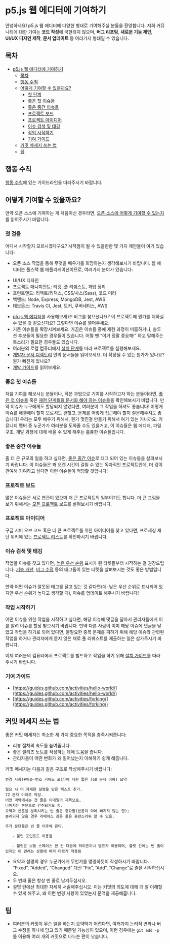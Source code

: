 # p5.js 웹 에디터에 기여하기

안녕하세요! p5.js 웹 에디터에 다양한 형태로 기여해주실 분들을 환영합니다. 저희 커뮤니티에 대한 기여는 **코드 작성**에 국한되지 않으며, **버그 리포팅**, **새로운 기능 제안**, **UI/UX 디자인 제작**, **문서 업데이트** 등 여러가지 형태일 수 있습니다.

## 목차

- [p5.js 웹 에디터에 기여하기](#p5js-웹-에디터에-기여하기)
  - [목차](#목차)
  - [행동 수칙](#행동-수칙)
  - [어떻게 기여할 수 있을까요?](#어떻게-기여할-수-있을까요)
    - [첫 단계](#첫-단계)
    - [좋은 첫 이슈들](#좋은-첫-이슈들)
    - [좋은 중간 이슈들](#좋은-중간-이슈들)
    - [프로젝트 보드](#프로젝트-보드)
    - [프로젝트 아이디어](#프로젝트-아이디어)
    - [이슈 검색 및 태깅](#이슈-검색-및-태깅)
    - [작업 시작하기](#작업-시작하기)
    - [기여 가이드](#기여-가이드)
  - [커밋 메세지 쓰는 법](#커밋-메세지-쓰는-법)
  - [팁](#팁)

## 행동 수칙

[행동 수칙](https://github.com/processing/p5.js-web-editor/blob/develop/.github/CODE_OF_CONDUCT.md)에 있는 가이드라인을 따라주시기 바랍니다.

## 어떻게 기여할 수 있을까요?

만약 오픈 소스에 기여하는 게 처음이신 경우라면, [오픈 소스에 어떻게 기여할 수 있는지](https://opensource.guide/how-to-contribute/)를 읽어주시기 바랍니다.

### 첫 걸음

어디서 시작할지 모르시겠다구요? 시작점이 될 수 있을만한 몇 가지 제안들이 여기 있습니다:

- 오픈 소스 작업을 통해 무엇을 배우기를 희망하는지 생각해보시기 바랍니다. 웹 에디터는 풀스택 웹 애플리케이션이므로, 여러가지 분야가 있습니다:

* UI/UX 디자인
* 프로젝트 매니지먼트: 티켓, 풀 리퀘스트, 과업 정리
* 프런트엔드: 리액트/리덕스, CSS/사스(Sass), 코드 미러
* 백엔드: Node, Express, MongoDB, Jest, AWS
* 데브옵스: Travis CI, Jest, 도커, 쿠버네티스, AWS

- [p5.js 웹 에디터](https://editor.p5js.org)를 사용해보세요! 버그를 찾으셨나요? 이 프로젝트에 뭔가를 더하실 수 있을 것 같으신가요? 그렇다면 이슈를 열어주세요.
- 기존 이슈들을 확장시켜보세요. 가끔은 이슈들 중에 재현 과정이 미흡하거나, 솔루션 후보들이 필요한 경우들이 있습니다. 어쩔 땐 “이거 정말 중요해!” 하고 말해주는 목소리가 필요한 경우들도 있습니다.
- 여러분의 로컬 컴퓨터에서 [설치 단계](./installation.md)를 따라 프로젝트를 실행해보세요.
- [개발자 문서 디렉토리](./../../contributor_docs/) 안의 문서들을 읽어보세요. 더 확장될 수 있는 뭔가가 있나요? 뭔가 빠진게 있나요?
- [개발 가이드](./development.md)를 읽어보세요.

### 좋은 첫 이슈들

처음 기여를 해보시는 분들이나, 작은 과업으로 기여를 시작하고자 하는 분들이라면, [좋은 첫 이슈들](https://github.com/processing/p5.js-web-editor/labels/good%20first%20issue) 혹은 [재현 단계들을 문서화 해야 하는 이슈들](https://github.com/processing/p5.js-web-editor/issues?q=is%3Aissue+is%3Aopen+label%3A%22needs+steps+to+reproduce%22)을 확인해보시기 바랍니다. 만약 이슈가 누구에게도 할당되지 않았다면, 여러분이 그 작업을 하셔도 좋습니다! 어떻게 이슈를 해결해야 할지 모르셔도 괜찮고, 문제를 어떻게 접근해야 할지 질문해주셔도 좋습니다! 우리는 모두 배우기 위해서, 뭔가 멋진걸 만들기 위해서 여기 있는 거니까요. 커뮤니티 멤버 중 누군가가 여러분을 도와줄 수도 있을거고, 이 이슈들은 웹 에디터, 파일 구조, 개발 과정에 대해 배울 수 있게 해주는 훌륭한 이슈들입니다.

### 좋은 중간 이슈들

좀 더 큰 규모의 일을 하고 싶다면, [좋은 중간 이슈](https://github.com/processing/p5.js-web-editor/labels/good%20medium%20issue)로 태그 되어 있는 이슈들을 살펴보시기 바랍니다. 이 이슈들은 꽤 오랜 시간이 걸릴 수 있는 독자적인 프로젝트인데, 더 깊이 관여해 기여하고 싶다면 이런 이슈들이 적당할 것입니다!

### 프로젝트 보드

많은 이슈들은 서로 연관이 있으며 더 큰 프로젝트의 일부이기도 합니다. 더 큰 그림을 보기 위해서는 [모든 프로젝트](https://github.com/processing/p5.js-web-editor/projects/4) 보드를 살펴보시기 바랍니다.

### 프로젝트 아이디어

구글 서머 오브 코드 혹은 더 큰 프로젝트를 위한 아이디어를 찾고 있다면, 프로세싱 재단 위키에 있는 [프로젝트 리스트](https://github.com/processing/processing/wiki/Project-List#p5js-web-editor)를 확인하시기 바랍니다.

### 이슈 검색 및 태깅

작업할 이슈를 찾고 있다면, [높은 우선 순위](https://github.com/processing/p5.js-web-editor/labels/priority%3Ahigh) 표시가 된 티켓들부터 시작하는 걸 권장드립니다. [기능 개선](https://github.com/processing/p5.js-web-editor/labels/type%3Afeature), [버그 수정](https://github.com/processing/p5.js-web-editor/labels/type%3Abug) 등의 태그들이 있는 티켓을 살펴보시는 것도 좋은 방법입니다.

만약 어떤 이슈가 잘못된 태그를 달고 있는 것 같다면(예: 낮은 우선 순위로 표시되어 있지만 우선 순위가 높다고 생각할 때), 이슈를 업데이트 해주시기 바랍니다!

### 작업 시작하기

어떤 이슈를 위한 작업을 시작하고 싶다면, 해당 이슈에 댓글을 달아서 관리자들에게 이를 알려 이슈를 할당 받으시기 바랍니다. 만약 다른 사람이 이미 해당 이슈에 댓글을 달았고 작업을 하기로 되어 있다면, 불필요한 중복 문제를 피하기 위해 해당 이슈와 관련된 작업을 하거나 관리자에게 묻지 않은 채로 풀 리퀘스트를 제출하는 일은 삼가주시기 바랍니다.

이제 여러분의 컴퓨터에서 프로젝트를 빌드하고 작업을 하기 위해 [설치 가이드](https://github.com/processing/p5.js-web-editor/blob/develop/contributor_docs/installation.md)를 따라 주시기 바랍니다.

### 기여 가이드

- [https://guides.github.com/activities/hello-world/](https://guides.github.com/activities/hello-world/)
- [https://guides.github.com/activities/forking/](https://guides.github.com/activities/forking/)

## 커밋 메세지 쓰는 법

좋은 커밋 메세지는 최소한 세 가지 중요한 목적을 충족시켜줍니다:

- 리뷰 절차의 속도를 높여줍니다.
- 좋은 릴리즈 노트를 작성하는 데에 도움을 줍니다.
- 관리자들이 어떤 변화가 왜 일어났는지 이해하기 쉽게 해줍니다.

커밋 메세지는 다음과 같은 구조로 작성해주시기 바랍니다:

```
변경 사항(#이슈-번호 키워드 포함)에 대한 짧은 (50 문자 이하) 요약

필요 시 더 자세한 설명을 담은 텍스트 추가.
72 문자 이하로 작성.
어떤 맥락에서는 첫 줄은 이메일의 제목으로,
나머지는 본문으로 간주되기도 함.
요약과 본문을 분리시키는 빈 줄은 중요함(본문이 아예 빠지지 않는 한);
분리되지 않을 경우 리베이스 같은 툴은 혼란스러워 할 수 있음.

추가 문단들은 빈 줄 이후에 온다.

   - 불릿 포인트도 허용됨

   - 불릿은 보통 스페이스 한 칸 다음에 하이픈이나 별표가 이용되며, 불릿 간에는 빈 줄이 있지만 이 관례는 상황에 따라 다르게 적용됨

```

- 요약과 설명의 경우 누군가에게 무언가를 명령하듯이 작성하시기 바랍니다. “Fixed”, “Added”, “Changed” 대신 “Fix”, “Add”, “Change”로 줄을 시작하십시오.
- 두 번째 줄은 항상 빈 줄로 남겨두십시오.
- 설명 란에선 최대한 자세히 서술해주십시오. 이는 커밋의 의도에 대해 더 잘 이해할 수 있게 해주고, 왜 이런 변경 사항이 있었는지 문맥을 제공해줍니다.

## 팁

- 여러분의 커밋이 무슨 일을 하는지 요약하기 어렵다면, 여러가지 논리적 변화나 버그 수정을 하나에 담고 있기 때문일 가능성이 있으며, 이런 경우에는 `git add -p `를 이용해 여러 개의 커밋으로 나누는 편이 낫습니다.
